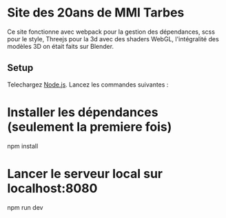 # Site des 20ans de MMI Tarbes

Ce site fonctionne avec webpack pour la gestion des dépendances, scss pour le style, Threejs pour la 3d avec des shaders WebGL,
l'intégralité des modèles 3D on était faits sur Blender.

## Setup
Telechargez [Node.js](https://nodejs.org/en/download/).
Lancez les commandes suivantes :

# Installer les dépendances (seulement la premiere fois)
npm install

# Lancer le serveur local sur localhost:8080
npm run dev


